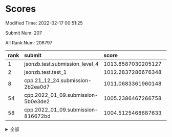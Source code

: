 # Scores

Modified Time: 2022-02-17 00:51:25

Submit Num: 207

All Rank Num: 206797

| rank |               submit               |       score        |       sigma        | pk_num |
| :--- | :--------------------------------- | :----------------- | :----------------- | :----- |
| 1    | jsonzb.test.submission_level_4     | 1013.8587030205127 | 0.8222922681674483 | 3998   |
| 2    | jsonzb.test.test_1                 | 1012.2837286676348 | 0.8074479395146894 | 4000   |
| 8    | cpp.21_12_24.submission-2b2ea0d7   | 1011.0683361960148 | 0.7746633653823516 | 3995   |
| 54   | cpp.2022_01_09.submission-5b0e3de2 | 1005.2386467266758 | 0.7345000758342852 | 3994   |
| 58   | cpp.2022_01_09.submission-816672bd | 1004.5125468687633 | 0.7248097607426142 | 4001   |


<details>
<summary>全部</summary>

| rank |                 submit                 |       score        |       sigma        | pk_num |
| :--- | :------------------------------------- | :----------------- | :----------------- | :----- |
| 1    | jsonzb.test.submission_level_4         | 1013.8587030205127 | 0.8222922681674483 | 3998   |
| 2    | jsonzb.test.test_1                     | 1012.2837286676348 | 0.8074479395146894 | 4000   |
| 3    | gobigger.level_3.submission_level_3_49 | 1011.2573649755789 | 0.789730472554486  | 3995   |
| 4    | gobigger.level_3.submission_level_3_28 | 1011.1651440357932 | 0.7691944855319509 | 3990   |
| 5    | gobigger.level_3.submission_level_3_13 | 1011.1232592507154 | 0.7497698650234977 | 3994   |
| 6    | gobigger.level_3.submission_level_3_19 | 1011.0843032501125 | 0.7645654197600332 | 3998   |
| 7    | gobigger.level_3.submission_level_3_45 | 1011.0730882696853 | 0.7766453892790943 | 3996   |
| 8    | cpp.21_12_24.submission-2b2ea0d7       | 1011.0683361960148 | 0.7746633653823516 | 3995   |
| 9    | gobigger.level_3.submission_level_3_8  | 1010.9287075184884 | 0.7801160038309909 | 3998   |
| 10   | gobigger.level_3.submission_level_3_20 | 1010.8125639910223 | 0.7460527608212243 | 3997   |
| 11   | gobigger.level_3.submission_level_3_16 | 1010.7429888516253 | 0.7603920837049192 | 3992   |
| 12   | gobigger.level_3.submission_level_3_42 | 1010.6316222589221 | 0.7453749457407696 | 3997   |
| 13   | gobigger.level_3.submission_level_3_15 | 1010.5071504200562 | 0.7704265120609627 | 4002   |
| 14   | gobigger.level_3.submission_level_3_38 | 1010.4977932642663 | 0.7545853043117834 | 3998   |
| 15   | gobigger.level_3.submission_level_3_18 | 1010.405434112631  | 0.7702980180048123 | 3998   |
| 16   | gobigger.level_3.submission_level_3_14 | 1010.3956746490364 | 0.7431195788769211 | 4000   |
| 17   | gobigger.level_3.submission_level_3_46 | 1010.3931537388215 | 0.7717262667181843 | 3994   |
| 18   | gobigger.level_3.submission_level_3_23 | 1010.2492770181868 | 0.7675768658210379 | 3994   |
| 19   | gobigger.level_3.submission_level_3_26 | 1010.2453241199746 | 0.7704062085448792 | 3997   |
| 20   | gobigger.level_3.submission_level_3_34 | 1010.1932640172884 | 0.7584041818793316 | 3993   |
| 21   | gobigger.level_3.submission_level_3_3  | 1010.0907821161588 | 0.7665287290967381 | 3993   |
| 22   | gobigger.level_3.submission_level_3_43 | 1010.0791884408186 | 0.7421073640196699 | 3995   |
| 23   | gobigger.level_3.submission_level_3_35 | 1010.0352148385164 | 0.762338367390229  | 4000   |
| 24   | gobigger.level_3.submission_level_3_0  | 1009.9763540826764 | 0.7757596171695148 | 3995   |
| 25   | gobigger.level_3.submission_level_3_29 | 1009.9432660229659 | 0.7391086885802646 | 3994   |
| 26   | gobigger.level_3.submission_level_3_10 | 1009.8667209888795 | 0.7544139239321088 | 3998   |
| 27   | gobigger.level_3.submission_level_3_4  | 1009.8408872554296 | 0.760324951763632  | 3999   |
| 28   | gobigger.level_3.submission_level_3_30 | 1009.8244025161518 | 0.7422210756663749 | 3996   |
| 29   | gobigger.level_3.submission_level_3_6  | 1009.7327027912246 | 0.7470016550400597 | 3995   |
| 30   | gobigger.level_3.submission_level_3_32 | 1009.6272281931012 | 0.7719888060648916 | 3994   |
| 31   | gobigger.level_3.submission_level_3_21 | 1009.5673668684748 | 0.7388397712968634 | 3999   |
| 32   | gobigger.level_3.submission_level_3_2  | 1009.5532245692933 | 0.7530030454293163 | 3997   |
| 33   | gobigger.level_3.submission_level_3_1  | 1009.547742278145  | 0.7369842642796067 | 4001   |
| 34   | gobigger.level_3.submission_level_3_11 | 1009.4566455986582 | 0.7442227568144013 | 3994   |
| 35   | gobigger.level_3.submission_level_3_41 | 1009.3909110118423 | 0.7574462408444148 | 4002   |
| 36   | gobigger.level_3.submission_level_3_5  | 1009.2923971314772 | 0.7645869718784029 | 4004   |
| 37   | gobigger.level_3.submission_level_3_48 | 1009.290913785001  | 0.7604972312678707 | 3991   |
| 38   | gobigger.level_3.submission_level_3_44 | 1009.2789514108476 | 0.7488860124606612 | 3994   |
| 39   | gobigger.level_3.submission_level_3_33 | 1009.2493672834111 | 0.7413738686748269 | 3991   |
| 40   | gobigger.level_3.submission_level_3_17 | 1009.1495737739436 | 0.7653978379951965 | 4000   |
| 41   | gobigger.level_3.submission_level_3_31 | 1009.1360486823222 | 0.7443650797337538 | 3992   |
| 42   | gobigger.level_3.submission_level_3_7  | 1009.0888253362117 | 0.7404971004346865 | 3996   |
| 43   | gobigger.level_3.submission_level_3_40 | 1009.0747316811307 | 0.7754414226799747 | 4002   |
| 44   | gobigger.level_3.submission_level_3_36 | 1008.9960192085844 | 0.7401754057800684 | 3993   |
| 45   | gobigger.level_3.submission_level_3_24 | 1008.9835657450952 | 0.7712677706996932 | 3992   |
| 46   | gobigger.level_3.submission_level_3_22 | 1008.9330140020174 | 0.7647723764180451 | 3996   |
| 47   | gobigger.level_3.submission_level_3_47 | 1008.9183677557736 | 0.7351883015292225 | 3990   |
| 48   | gobigger.level_3.submission_level_3_37 | 1008.7816954404981 | 0.7590882935145054 | 3995   |
| 49   | gobigger.level_3.submission_level_3_9  | 1008.6952288567825 | 0.7448695379288517 | 3995   |
| 50   | gobigger.level_3.submission_level_3_12 | 1008.5752839811598 | 0.7373209955936099 | 3995   |
| 51   | gobigger.level_3.submission_level_3_39 | 1008.5527449340534 | 0.7515753046936982 | 4000   |
| 52   | gobigger.level_3.submission_level_3_25 | 1008.4515094339854 | 0.7423033819543955 | 4000   |
| 53   | gobigger.level_3.submission_level_3_27 | 1008.3918589512929 | 0.7643923485043863 | 3990   |
| 54   | cpp.2022_01_09.submission-5b0e3de2     | 1005.2386467266758 | 0.7345000758342852 | 3994   |
| 55   | gobigger.level_1.submission_level_1_37 | 1005.207079467067  | 0.7209775085312438 | 3991   |
| 56   | gobigger.level_1.submission_level_1_20 | 1005.1197473403104 | 0.7321117843760687 | 4001   |
| 57   | gobigger.level_1.submission_level_1_12 | 1004.6275371535852 | 0.7298822937845703 | 3997   |
| 58   | cpp.2022_01_09.submission-816672bd     | 1004.5125468687633 | 0.7248097607426142 | 4001   |
| 59   | gobigger.level_1.submission_level_1_27 | 1004.4761746652488 | 0.714610010749288  | 3993   |
| 60   | gobigger.level_1.submission_level_1_47 | 1004.4531717337742 | 0.7156648788685792 | 3995   |
| 61   | gobigger.level_1.submission_level_1_5  | 1004.4400155402482 | 0.7333986469462873 | 3991   |
| 62   | gobigger.level_1.submission_level_1_49 | 1004.0080668851219 | 0.7027677148394565 | 3994   |
| 63   | gobigger.level_1.submission_level_1_39 | 1003.8466613864907 | 0.7244886632094074 | 3996   |
| 64   | gobigger.level_1.submission_level_1_15 | 1003.8445077331174 | 0.7186736121007359 | 4000   |
| 65   | gobigger.level_1.submission_level_1_32 | 1003.8309168789956 | 0.7191859425797564 | 3998   |
| 66   | gobigger.level_1.submission_level_1_1  | 1003.8143473976193 | 0.7270818312186258 | 3994   |
| 67   | gobigger.level_1.submission_level_1_24 | 1003.7332965705306 | 0.7148935706088186 | 4001   |
| 68   | gobigger.level_1.submission_level_1_16 | 1003.7190495932432 | 0.7195860841359019 | 3999   |
| 69   | gobigger.level_1.submission_level_1_30 | 1003.6950803190736 | 0.7180827778848713 | 3994   |
| 70   | gobigger.level_1.submission_level_1_38 | 1003.6860129991509 | 0.7110429161638923 | 3996   |
| 71   | gobigger.level_1.submission_level_1_26 | 1003.6788197120868 | 0.7145503003781896 | 3997   |
| 72   | gobigger.level_1.submission_level_1_10 | 1003.6596284295464 | 0.7141963088398009 | 3996   |
| 73   | gobigger.level_1.submission_level_1_6  | 1003.6430934060307 | 0.7186021890412092 | 3999   |
| 74   | gobigger.level_1.submission_level_1_34 | 1003.6262221322329 | 0.7171151409493093 | 3997   |
| 75   | gobigger.level_1.submission_level_1_35 | 1003.536219557049  | 0.716013019876904  | 3996   |
| 76   | gobigger.level_1.submission_level_1_45 | 1003.5351692197136 | 0.7128413368437359 | 3998   |
| 77   | gobigger.level_1.submission_level_1_44 | 1003.5062184306261 | 0.7002584528065664 | 3996   |
| 78   | gobigger.level_1.submission_level_1_17 | 1003.480907188995  | 0.7114643331622996 | 3996   |
| 79   | gobigger.level_1.submission_level_1_14 | 1003.3565215321868 | 0.7217612225191262 | 3989   |
| 80   | gobigger.level_1.submission_level_1_13 | 1003.3465309023364 | 0.7111279969103028 | 3996   |
| 81   | gobigger.level_1.submission_level_1_4  | 1003.2644707391252 | 0.7051572557552139 | 3996   |
| 82   | gobigger.level_1.submission_level_1_43 | 1003.2213523233825 | 0.7090153051390783 | 3998   |
| 83   | gobigger.level_1.submission_level_1_46 | 1003.1678895798261 | 0.7135989873880048 | 3994   |
| 84   | gobigger.level_1.submission_level_1_29 | 1003.1473886164537 | 0.7021061203433058 | 3992   |
| 85   | gobigger.level_1.submission_level_1_23 | 1003.0616175046644 | 0.713539746879127  | 3997   |
| 86   | gobigger.level_1.submission_level_1_11 | 1002.9870773306989 | 0.7171404889098114 | 3993   |
| 87   | gobigger.level_1.submission_level_1_9  | 1002.9816547420005 | 0.7156247997642543 | 3993   |
| 88   | gobigger.level_1.submission_level_1_8  | 1002.9583157913102 | 0.715304196862124  | 3991   |
| 89   | gobigger.level_1.submission_level_1_31 | 1002.8185638757652 | 0.7094767344843075 | 3995   |
| 90   | gobigger.level_1.submission_level_1_42 | 1002.7973895617941 | 0.7089139883241967 | 3993   |
| 91   | gobigger.level_1.submission_level_1_19 | 1002.7123118609503 | 0.71262481967345   | 3994   |
| 92   | gobigger.level_1.submission_level_1_22 | 1002.6838210923984 | 0.713826598506552  | 3992   |
| 93   | gobigger.level_1.submission_level_1_28 | 1002.6819848724525 | 0.7221669041355173 | 3998   |
| 94   | gobigger.level_1.submission_level_1_48 | 1002.6307951287005 | 0.7163015426920011 | 3997   |
| 95   | gobigger.level_1.submission_level_1_7  | 1002.6294291654727 | 0.7142405551912439 | 3997   |
| 96   | gobigger.level_1.submission_level_1_40 | 1002.5267629001697 | 0.7138831251033789 | 3999   |
| 97   | gobigger.level_1.submission_level_1_0  | 1002.5178583609053 | 0.7041956762239061 | 3996   |
| 98   | gobigger.level_1.submission_level_1_18 | 1002.2932309093889 | 0.7035187255339292 | 3989   |
| 99   | gobigger.level_1.submission_level_1_21 | 1002.2905499282895 | 0.71111485863072   | 3995   |
| 100  | gobigger.level_1.submission_level_1_36 | 1002.283398848094  | 0.7085129322583481 | 3999   |
| 101  | gobigger.level_1.submission_level_1_25 | 1002.2674401412577 | 0.7029861837096439 | 3997   |
| 102  | gobigger.level_1.submission_level_1_3  | 1002.1984474231905 | 0.7217527484929613 | 3993   |
| 103  | gobigger.level_1.submission_level_1_33 | 1002.172739343291  | 0.7068804459858642 | 3997   |
| 104  | gobigger.level_1.submission_level_1_41 | 1001.8484309790985 | 0.7172505383319115 | 3994   |
| 105  | gobigger.level_1.submission_level_1_2  | 1001.442430906785  | 0.717428288736     | 3993   |
| 106  | gobigger.random.submission_random_28   | 997.6559137670225  | 0.7134034414377955 | 3998   |
| 107  | gobigger.random.submission_random_44   | 997.5041319525263  | 0.707359950929832  | 3994   |
| 108  | gobigger.random.submission_random_39   | 997.2503448163844  | 0.7002202173565697 | 3996   |
| 109  | gobigger.random.submission_random_32   | 997.0989701255551  | 0.7040125321627485 | 4000   |
| 110  | gobigger.random.submission_random_48   | 997.0702689102982  | 0.7108677766616273 | 3995   |
| 111  | gobigger.random.submission_random_46   | 997.0253580721786  | 0.709178367265744  | 3996   |
| 112  | gobigger.random.submission_random_16   | 997.0137957735478  | 0.7176394379351956 | 3996   |
| 113  | gobigger.random.submission_random_47   | 996.7985675149065  | 0.6978075662948345 | 3995   |
| 114  | gobigger.random.submission_random_35   | 996.7278837625092  | 0.7054891449468397 | 3995   |
| 115  | gobigger.random.submission_random_5    | 996.651840243303   | 0.7137589228733827 | 4000   |
| 116  | gobigger.random.submission_random_33   | 996.5042763471495  | 0.7043188342092307 | 3991   |
| 117  | gobigger.random.submission_random_1    | 996.4011219678939  | 0.7068881997529456 | 3991   |
| 118  | gobigger.random.submission_random_49   | 996.3861540561472  | 0.7138185266127308 | 3996   |
| 119  | gobigger.random.submission_random_31   | 996.3446700855213  | 0.7046558915754181 | 3998   |
| 120  | gobigger.random.submission_random_22   | 996.3436179626731  | 0.7116776825390488 | 3996   |
| 121  | gobigger.random.submission_random_37   | 996.3160147886446  | 0.7203293173540971 | 3999   |
| 122  | gobigger.random.submission_random_11   | 996.3121065404471  | 0.7061088144655178 | 3996   |
| 123  | gobigger.random.submission_random_12   | 996.2947156577065  | 0.7115835182640111 | 3995   |
| 124  | gobigger.random.submission_random_38   | 996.2316157085619  | 0.7105445911628101 | 3997   |
| 125  | gobigger.random.submission_random_25   | 996.1951007920075  | 0.7097729887176317 | 3997   |
| 126  | gobigger.random.submission_random_29   | 996.1011973140198  | 0.7154357643191769 | 4000   |
| 127  | gobigger.random.submission_random_26   | 996.0991026587162  | 0.7094163806637932 | 3988   |
| 128  | gobigger.random.submission_random_8    | 996.0719752479764  | 0.7071035411062947 | 3998   |
| 129  | gobigger.random.submission_random_20   | 996.0233873169585  | 0.7064403745382621 | 3999   |
| 130  | gobigger.random.submission_random_17   | 995.9889754634397  | 0.7200734480079007 | 3992   |
| 131  | gobigger.random.submission_random_10   | 995.9885123769652  | 0.7124975272110127 | 3996   |
| 132  | gobigger.random.submission_random_2    | 995.8807950947267  | 0.7176338251323768 | 3996   |
| 133  | gobigger.random.submission_random_42   | 995.7732442059018  | 0.7141786190308069 | 3996   |
| 134  | gobigger.random.submission_random_3    | 995.765625100979   | 0.7088543670933907 | 3999   |
| 135  | gobigger.random.submission_random_27   | 995.7478468267273  | 0.727333126949959  | 3998   |
| 136  | gobigger.random.submission_random_43   | 995.7305473267048  | 0.6969328187525594 | 3992   |
| 137  | gobigger.random.submission_random_0    | 995.717803583927   | 0.7105009699185398 | 3993   |
| 138  | gobigger.random.submission_random_45   | 995.6480678416959  | 0.7042028771835529 | 3997   |
| 139  | gobigger.random.submission_random_36   | 995.6258842412058  | 0.7119480582381797 | 3997   |
| 140  | gobigger.random.submission_random_4    | 995.5533049747248  | 0.704698792933064  | 3996   |
| 141  | gobigger.random.submission_random_34   | 995.534059850036   | 0.7104728011412849 | 3991   |
| 142  | gobigger.random.submission_random_15   | 995.5148716414391  | 0.7170649623264609 | 4000   |
| 143  | gobigger.random.submission_random_40   | 995.3750015812087  | 0.7116946983778107 | 3990   |
| 144  | gobigger.random.submission_random_18   | 995.3680777692649  | 0.7240034066083244 | 3997   |
| 145  | gobigger.random.submission_random_14   | 995.3332426415807  | 0.7281741848968232 | 3996   |
| 146  | gobigger.random.submission_random_13   | 995.2940187154305  | 0.7078667844993712 | 3991   |
| 147  | gobigger.random.submission_random_41   | 995.1933755807613  | 0.720309817218694  | 3998   |
| 148  | gobigger.random.submission_random_21   | 995.1562399079663  | 0.7081902418875473 | 4000   |
| 149  | gobigger.random.submission_random_24   | 995.1488365533418  | 0.7193667358496417 | 3995   |
| 150  | gobigger.random.submission_random_19   | 995.0376592160015  | 0.7107339622265328 | 3991   |
| 151  | gobigger.random.submission_random_9    | 994.9463703640155  | 0.7149309681379323 | 3995   |
| 152  | gobigger.random.submission_random_6    | 994.9371066384589  | 0.7189222746972235 | 3998   |
| 153  | gobigger.random.submission_random_30   | 994.8060624645626  | 0.7130050411577987 | 4000   |
| 154  | gobigger.random.submission_random_23   | 994.6873422062231  | 0.7242170121015961 | 4000   |
| 155  | gobigger.random.submission_random_7    | 994.5372615303593  | 0.7261791218662759 | 3996   |
| 156  | gobigger.level_2.submission_level_2_45 | 994.2281518294288  | 0.7238097044897561 | 3996   |
| 157  | gobigger.level_2.submission_level_2_33 | 993.9300028518044  | 0.7287018293853322 | 3992   |
| 158  | gobigger.level_2.submission_level_2_4  | 993.8087621310447  | 0.7387924326394928 | 3993   |
| 159  | gobigger.level_2.submission_level_2_21 | 993.5328953230513  | 0.7358109900474147 | 4000   |
| 160  | gobigger.level_2.submission_level_2_42 | 993.5099275334362  | 0.7439760172261948 | 4000   |
| 161  | gobigger.level_2.submission_level_2_18 | 993.4550454996491  | 0.7403347998853607 | 3994   |
| 162  | gobigger.level_2.submission_level_2_13 | 993.3437043866809  | 0.7495833177061183 | 3992   |
| 163  | gobigger.level_2.submission_level_2_10 | 993.3369097667309  | 0.727643583057915  | 3997   |
| 164  | gobigger.level_2.submission_level_2_32 | 993.2408460980241  | 0.7596265471612601 | 3996   |
| 165  | gobigger.level_2.submission_level_2_15 | 993.231108458336   | 0.7402776904596995 | 3992   |
| 166  | gobigger.level_2.submission_level_2_5  | 993.187987389313   | 0.7344208477371005 | 3995   |
| 167  | gobigger.level_2.submission_level_2_12 | 993.0310971606064  | 0.7459010739539834 | 3998   |
| 168  | gobigger.level_2.submission_level_2_44 | 992.9437634336582  | 0.7389319760965607 | 4001   |
| 169  | gobigger.level_2.submission_level_2_28 | 992.9065812601835  | 0.724456895660521  | 3997   |
| 170  | gobigger.level_2.submission_level_2_49 | 992.8791681552331  | 0.7349461793118889 | 3998   |
| 171  | gobigger.level_2.submission_level_2_36 | 992.8718958943606  | 0.7274943023734014 | 4000   |
| 172  | gobigger.level_2.submission_level_2_22 | 992.7575911232116  | 0.7435377106289178 | 4001   |
| 173  | gobigger.level_2.submission_level_2_25 | 992.7396408071476  | 0.7470350257175695 | 4000   |
| 174  | gobigger.level_2.submission_level_2_14 | 992.7119079196882  | 0.7242329877449871 | 3997   |
| 175  | gobigger.level_2.submission_level_2_39 | 992.695998288915   | 0.7272124214601626 | 3999   |
| 176  | gobigger.level_2.submission_level_2_38 | 992.6729442984217  | 0.751637997495189  | 3998   |
| 177  | gobigger.level_2.submission_level_2_47 | 992.5332569068365  | 0.7508917081786716 | 3993   |
| 178  | gobigger.level_2.submission_level_2_27 | 992.4386207843596  | 0.73803739753776   | 3997   |
| 179  | gobigger.level_2.submission_level_2_29 | 992.4130673772853  | 0.7383169324327467 | 3995   |
| 180  | gobigger.level_2.submission_level_2_16 | 992.2261689015442  | 0.732488216247586  | 3997   |
| 181  | gobigger.level_2.submission_level_2_20 | 992.1925245343386  | 0.7604088860882742 | 3994   |
| 182  | gobigger.level_2.submission_level_2_8  | 992.1796711129994  | 0.7688807406917125 | 3992   |
| 183  | gobigger.level_2.submission_level_2_1  | 992.1494739209996  | 0.7489185897206831 | 3996   |
| 184  | gobigger.level_2.submission_level_2_17 | 992.1189209916296  | 0.7478093301747525 | 3996   |
| 185  | gobigger.level_2.submission_level_2_48 | 992.0558336867825  | 0.731007174405593  | 3996   |
| 186  | gobigger.level_2.submission_level_2_2  | 992.0192099684804  | 0.7391225173050765 | 3994   |
| 187  | gobigger.level_2.submission_level_2_40 | 992.004763340587   | 0.7516991524961729 | 3997   |
| 188  | gobigger.level_2.submission_level_2_23 | 991.9469559447116  | 0.7328227175254647 | 4002   |
| 189  | gobigger.level_2.submission_level_2_41 | 991.9350727204891  | 0.7311579685231658 | 3993   |
| 190  | gobigger.level_2.submission_level_2_9  | 991.910262621345   | 0.7372095072976819 | 3994   |
| 191  | gobigger.level_2.submission_level_2_6  | 991.855615303505   | 0.7541996789510231 | 4000   |
| 192  | gobigger.level_2.submission_level_2_11 | 991.7728837390806  | 0.7435372865305016 | 4001   |
| 193  | gobigger.level_2.submission_level_2_30 | 991.756015529488   | 0.7599565256153401 | 3993   |
| 194  | gobigger.level_2.submission_level_2_37 | 991.5418672868873  | 0.7397917190779997 | 3995   |
| 195  | gobigger.level_2.submission_level_2_7  | 991.3528205786655  | 0.7381944015396366 | 3999   |
| 196  | gobigger.level_2.submission_level_2_24 | 991.3062690277467  | 0.7514540504407763 | 4001   |
| 197  | gobigger.level_2.submission_level_2_31 | 991.2836399789313  | 0.7650983935445078 | 4002   |
| 198  | gobigger.level_2.submission_level_2_19 | 991.2683582791666  | 0.744481304121402  | 3999   |
| 199  | gobigger.level_2.submission_level_2_35 | 991.2048411019222  | 0.7554044305896167 | 3996   |
| 200  | gobigger.level_2.submission_level_2_0  | 991.1969970492651  | 0.7374518831487591 | 3996   |
| 201  | gobigger.level_2.submission_level_2_34 | 991.1381566237782  | 0.7354247776810364 | 3992   |
| 202  | gobigger.level_2.submission_level_2_43 | 990.8760235657986  | 0.7626330328886748 | 3998   |
| 203  | gobigger.level_2.submission_level_2_3  | 990.1089167296454  | 0.7474523649832546 | 3996   |
| 204  | gobigger.level_2.submission_level_2_46 | 989.72756294904    | 0.7644359074685787 | 3997   |
| 205  | gobigger.level_2.submission_level_2_26 | 989.2191029568174  | 0.8071622145406384 | 3998   |
| 206  | gobigger.none.submission_none_1        | 978.8080717762747  | 1.190522036299261  | 4003   |
| 207  | gobigger.none.submission_none_0        | 975.5539592692544  | 1.3925589413719517 | 3996   |

</details>